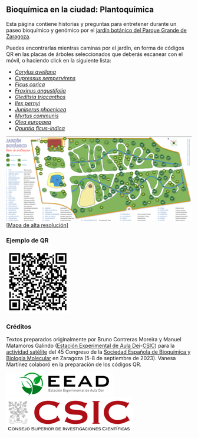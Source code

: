 
## Bioquímica en la ciudad: Plantoquímica

Esta página contiene historias y preguntas para entretener durante un paseo bioquímico y genómico 
por el [jardín botánico del Parque Grande de Zaragoza](https://www.zaragoza.es/sede/servicio/equipamiento/541).

Puedes encontrarlas mientras caminas por el jardín, 
en forma de códigos QR en las placas de árboles seleccionados que deberás escanear con el móvil,
o haciendo click en la siguiente lista:

* [*Corylus avellana*](./Corylus_avellana.md)
* [*Cupressus sempervirens*](./Cupressus_sempervirens.md)
* [*Ficus carica*](./Ficus_carica.md)
* [*Fraxinus angustifolia*](./Fraxinus_angustifolia.md)
* [*Gleditsia triacanthos*](./Gleditsia_triacanthos.md)
* [*Ilex pernyi*](./Ilex_pernyi.md)
* [*Juniperus phoenicea*](./Juniperus_phoenicea.md)
* [*Myrtus communis*](./Myrtus_communis.md)
* [*Olea europaea*](./Olea_europaea.md)
* [*Opuntia ficus-indica*](./Opuntia_ficus-indica.md)

![](./pics/mapa-species-jardin-botanico-parque-grande.png)
[[Mapa de alta resolución]](./pics/jardin-botanico-145.jpg)

### Ejemplo de QR 

![](./pics/ficus_carica_qr_small.png)


### Créditos
 
Textos preparados originalmente por Bruno Contreras Moreira y Manuel Matamoros Galindo 
([Estación Experimental de Aula Dei](https://www.eead.csic.es)-[CSIC](https://www.csic.es/es)) para la 
[actividad satélite](https://congresos.sebbm.es/zaragoza2023/bioquimica-en-la-ciudad-plantoquimica)
del 45 Congreso de la 
[Sociedad Española de Bioquímica y Biología Molecular](https://sebbm.es) 
en Zaragoza (5-8 de septiembre de 2023).
Vanesa Martínez colaboró en la preparación de los códigos QR.

<!--![](./pics/portada.png)-->

[![EEAD](./pics/logoEEAD.png)](https://www.eead.csic.es)
[![Consejo Superior de investigaciones Científicas](./pics/logo.png)](https://www.csic.es/es)

